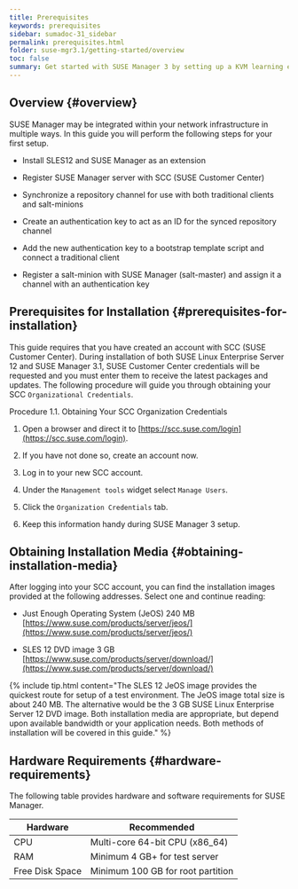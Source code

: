 ```yaml
---
title: Prerequisites
keywords: prerequisites
sidebar: sumadoc-31_sidebar
permalink: prerequisites.html
folder: suse-mgr3.1/getting-started/overview
toc: false
summary: Get started with SUSE Manager 3 by setting up a KVM learning environment. This quick-start guide will provide you with introductory guidance on setting up SUSE Manager server. You will learn the basics of managing both traditional SUSE Manager clients and Salt clients. This guide is intended for system administrators.
---
```



## Overview {#overview}

SUSE Manager may be integrated within your network infrastructure in multiple ways. In this guide you will perform the following steps for your first setup.

*   Install SLES12 and SUSE Manager as an extension

*   Register SUSE Manager server with SCC (SUSE Customer Center)

*   Synchronize a repository channel for use with both traditional clients and salt-minions

*   Create an authentication key to act as an ID for the synced repository channel

*   Add the new authentication key to a bootstrap template script and connect a traditional client

*   Register a salt-minion with SUSE Manager (salt-master) and assign it a channel with an authentication key

## Prerequisites for Installation {#prerequisites-for-installation}

This guide requires that you have created an account with SCC (SUSE Customer Center). During installation of both SUSE Linux Enterprise Server 12 and SUSE Manager 3.1, SUSE Customer Center credentials will be requested and you must enter them to receive the latest packages and updates. The following procedure will guide you through obtaining your SCC `Organizational Credentials`.

Procedure 1.1. Obtaining Your SCC Organization Credentials

1.  Open a browser and direct it to [https://scc.suse.com/login](https://scc.suse.com/login).

2.  If you have not done so, create an account now.

3.  Log in to your new SCC account.

4.  Under the `Management tools` widget select `Manage Users`.

5.  Click the `Organization Credentials` tab.

6.  Keep this information handy during SUSE Manager 3 setup.


## Obtaining Installation Media {#obtaining-installation-media}

After logging into your SCC account, you can find the installation images provided at the following addresses. Select one and continue reading:

*   Just Enough Operating System (JeOS) 240 MB [https://www.suse.com/products/server/jeos/](https://www.suse.com/products/server/jeos/)

*   SLES 12 DVD image 3 GB [https://www.suse.com/products/server/download/](https://www.suse.com/products/server/download/)


{% include tip.html content="The SLES 12 JeOS image provides the quickest route for setup of a test environment. The JeOS image total size is about 240 MB. The alternative would be the 3 GB SUSE Linux Enterprise Server 12 DVD image. Both installation media are appropriate, but depend upon available bandwidth or your application needs. Both methods of installation will be covered in this guide." %}

## Hardware Requirements {#hardware-requirements}

The following table provides hardware and software requirements for SUSE Manager.

| Hardware | Recommended |
| --- | --- |
| CPU | Multi-core 64-bit CPU (x86_64) |
| RAM | Minimum 4 GB+ for test server |
| Free Disk Space | Minimum 100 GB for root partition |